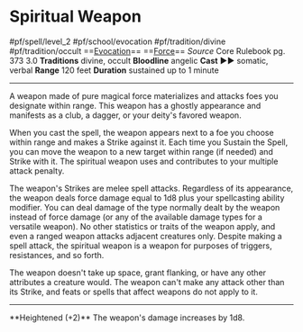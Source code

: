 # Spiritual Weapon
#pf/spell/level_2 #pf/school/evocation #pf/tradition/divine #pf/tradition/occult
==[Evocation](../../../Traits/Evocation.md)== ==[Force](../../../Traits/Force.md)==
*Source* Core Rulebook pg. 373 3.0
**Traditions** divine, occult
**Bloodline** angelic
**Cast** ►► somatic, verbal
**Range** 120 feet
**Duration** sustained up to 1 minute

---
A weapon made of pure magical force materializes and attacks foes you designate within range. This weapon has a ghostly appearance and manifests as a club, a dagger, or your deity's favored weapon.

When you cast the spell, the weapon appears next to a foe you choose within range and makes a Strike against it. Each time you Sustain the Spell, you can move the weapon to a new target within range (if needed) and Strike with it. The spiritual weapon uses and contributes to your multiple attack penalty.

The weapon's Strikes are melee spell attacks. Regardless of its appearance, the weapon deals force damage equal to 1d8 plus your spellcasting ability modifier. You can deal damage of the type normally dealt by the weapon instead of force damage (or any of the available damage types for a versatile weapon). No other statistics or traits of the weapon apply, and even a ranged weapon attacks adjacent creatures only. Despite making a spell attack, the spiritual weapon is a weapon for purposes of triggers, resistances, and so forth.

The weapon doesn't take up space, grant flanking, or have any other attributes a creature would. The weapon can't make any attack other than its Strike, and feats or spells that affect weapons do not apply to it.
<hr>
**Heightened (+2)** The weapon's damage increases by 1d8.